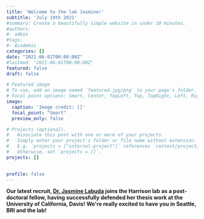 ```yaml
---
title: 'Welcome to the lab Jasmine!'
subtitle: 'July 19th 2021'
#summary: Create a beautifully simple website in under 10 minutes.
#authors:
#- admin
#tags:
#- Academic
categories: []
date: "2021-06-01T00:00:00Z"
#lastmod: "2021-06-01T00:00:00Z"
featured: false
draft: false

# Featured image
# To use, add an image named `featured.jpg/png` to your page's folder.
# Focal point options: Smart, Center, TopLeft, Top, TopRight, Left, Right, BottomLeft, Bottom, BottomRight
image:
  caption: 'Image credit: []'
  focal_point: "Smart"
  preview_only: false

# Projects (optional).
#   Associate this post with one or more of your projects.
#   Simply enter your project's folder or file name without extension.
#   E.g. `projects = ["internal-project"]` references `content/project/deep-learning/index.md`.
#   Otherwise, set `projects = []`.
projects: []

  
profile: false  
---
```


**Our latest recruit, [Dr. Jasmine Labuda](/authors/jasmine/) joins the Harrison lab as a post-doctoral fellow, having successfully defended her thesis work at the University of California, Davis! We're really excited to have you in Seattle, BRI and the lab!**



